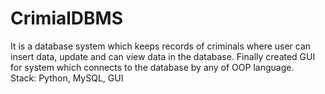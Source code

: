 # CrimialDBMS
It is a database system which keeps records of criminals where user can insert data, update and can view data in the database. Finally created GUI for system which connects to the database by any of OOP language. <br>
Stack: Python, MySQL, GUI

